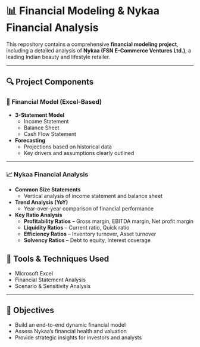 
# 📊 Financial Modeling & Nykaa Financial Analysis

This repository contains a comprehensive **financial modeling project**, including a detailed analysis of **Nykaa (FSN E-Commerce Ventures Ltd.)**, a leading Indian beauty and lifestyle retailer.

---

## 🔍 Project Components

### 📁 Financial Model (Excel-Based)
- **3-Statement Model**
  - Income Statement  
  - Balance Sheet  
  - Cash Flow Statement  
- **Forecasting**
  - Projections based on historical data  
  - Key drivers and assumptions clearly outlined  

---

### 📈 Nykaa Financial Analysis
- **Common Size Statements**  
  - Vertical analysis of income statement and balance sheet  
- **Trend Analysis (YoY)**  
  - Year-over-year comparison of financial performance  
- **Key Ratio Analysis**
  - **Profitability Ratios** – Gross margin, EBITDA margin, Net profit margin  
  - **Liquidity Ratios** – Current ratio, Quick ratio  
  - **Efficiency Ratios** – Inventory turnover, Asset turnover  
  - **Solvency Ratios** – Debt to equity, Interest coverage  

## 🧰 Tools & Techniques Used
- Microsoft Excel  
- Financial Statement Analysis    
- Scenario & Sensitivity Analysis  

---

## 🎯 Objectives
- Build an end-to-end dynamic financial model  
- Assess Nykaa’s financial health and valuation  
- Provide strategic insights for investors and analysts  
